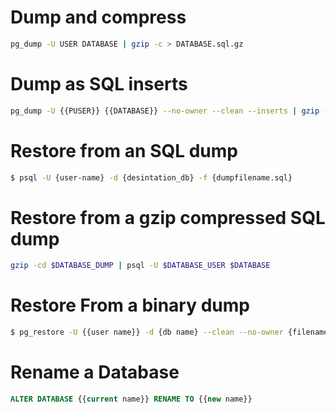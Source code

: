 # Dump and compress

```sh
pg_dump -U USER DATABASE | gzip -c > DATABASE.sql.gz
```

# Dump as SQL inserts

```sh
pg_dump -U {{PUSER}} {{DATABASE}} --no-owner --clean --inserts | gzip -c > {{DATABASE}}-`date +%Y%m%d%H%M%S`.sql.gz
```

# Restore from an SQL dump

```sh
$ psql -U {user-name} -d {desintation_db} -f {dumpfilename.sql}
```

# Restore from a gzip compressed SQL dump

```sh
gzip -cd $DATABASE_DUMP | psql -U $DATABASE_USER $DATABASE
```

# Restore From a binary dump

```sh
$ pg_restore -U {{user name}} -d {db name} --clean --no-owner {filename}
```

# Rename a Database

```sql
ALTER DATABASE {{current name}} RENAME TO {{new name}}
```
